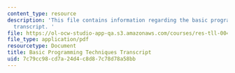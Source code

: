 ```yaml
---
content_type: resource
description: 'This file contains information regarding the basic programming techniques
  transcript. '
file: https://ol-ocw-studio-app-qa.s3.amazonaws.com/courses/res-tll-004-stem-concept-videos-fall-2013/7c79cc98cd7a24d4c8d87c78d78a58bb_MITRES_TLL-004F13_BasProTe.pdf
file_type: application/pdf
resourcetype: Document
title: Basic Programming Techniques Transcript
uid: 7c79cc98-cd7a-24d4-c8d8-7c78d78a58bb
---
```

